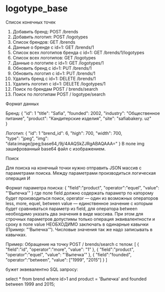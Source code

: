 # logotype_base

Список конечных точек

1. Добавить бренд:					POST /brends
2. Добавить логотип:				POST /logotypes
3. Список брендов:					GET /brends
4. Данные о бренде с id=1:				GET /brends/1
5. Список всех логотипов бренда с id=1:		GET /brends/1/logotypes
6. Список всех логотипов:				GET /logotypes
7. Данные о логотипе с id=1:			GET /logotypes/1
8. Обновить  бренд с id=1:				PUT /brends/1
9. Обновить логотип с id=1:			PUT /brends/1
10. Удалить бренд с id=1:				DELETE /brends/1
11. Удалить логотип с id=1:				DELETE /logotypes/1
12. Поиск по брендам				POST / brends/search
12. Поиск по логотипам				POST / logotype/search


Формат данных

Бренд: {
    "id": 1
    "title": "Sаfia",
    "founded": 2002,
    "industry": "Общественное питание",
    "product": "Кандитерские изделия",
    "site": "safiabakery. uz"    
	}

Логотип: {
       "id": 1
            "brend_id": 6,
	"high": 700,
	"width": 700,	
            "type": "jpeg",
            "img": "data:image/jpeg;base64,/9j/4AAQSkZJRgABAQAAA="
	}
В поле img зашифрованный  base64 файл с изображением.


Поиск

Для поиска на конечный точки нужно отправить JSON массив с параметрами поиска. Между параметрами производиться логическая операция И

Формат параметра поиска: {
		"field":"product",
		"operator":"equel",
    		"value": "'Выпечка'"
				}
где поле  field должно содержать параметр по каторому будет производиться поиск,
operator — один из возможных операторов less, more, equel, between
value — единственное значение с которым будет сравниваться параметр из  field, для оператора between необходимо указать два значения в виде массива.
При этом для строчных параметров допустимы только операция эквивалентности и сроку в поле  value НЕОБХОДИМО заключать в одинарные кавычки (Пример: "'Выпечка'").
Числовые значения так же надо записывать в кавычках.

Пример: 
Обращение на точку POST / brends/search с телом:
[
	{
		"field":"id",
		"operator":"more",
    		"value": "1"
	},
	{
		"field":"product",
		"operator":"equel",
    		"value": "'Выпечка'"
	},
	{
		"field":"founded",
		"operator":"between",
    		"value": ["1999", "2015"]
	}
]

бужет эквевалентно SQL запросу:
 
select * from brend where id>1 and product = 'Выпечка' and founded between 1999 and 2015;
